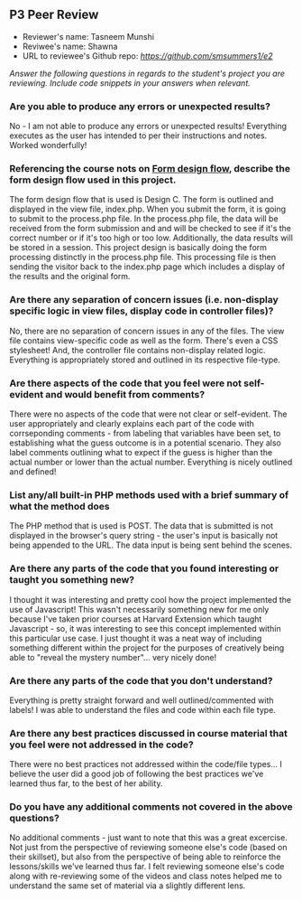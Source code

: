 ## P3 Peer Review

+ Reviewer's name: Tasneem Munshi   
+ Reviwee's name: Shawna
+ URL to reviewee's Github repo: *<https://github.com/smsummers1/e2>*

*Answer the following questions in regards to the student's project you are reviewing. Include code snippets in your answers when relevant.*


### Are you able to produce any errors or unexpected results?
No - I am not able to produce any errors or unexpected results!  Everything executes as the user has intended to per their instructions and notes.  Worked wonderfully!

### Referencing the course nots on [Form design flow](https://hesweb.dev/e2/notes#/php/form-flow), describe the form design flow used in this project.
The form design flow that is used is Design C. The form is outlined and displayed in the view file, index.php. When you submit the form, it is going to submit to the process.php file. In the process.php file, the data will be received from the form submission and and will be checked to see if it's the correct number or if it's too high or too low. Additionally, the data results will be stored in a session. This project design is basically doing the form processing distinctly in the process.php file. This processing file is then sending the visitor back to the index.php page which includes a display of the results and the original form.

### Are there any separation of concern issues (i.e. non-display specific logic in view files, display code in controller files)? 
No, there are no separation of concern issues in any of the files. The view file contains view-specific code as well as the form. There's even a CSS stylesheet! And, the controller file contains non-display related logic. Everything is appropriately stored and outlined in its respective file-type. 

### Are there aspects of the code that you feel were not self-evident and would benefit from comments?
There were no aspects of the code that were not clear or self-evident. The user appropriately and clearly explains each part of the code with corrseponding comments - from labeling that variables have been set, to establishing what the guess outcome is in a potential scenario.  They also label comments outlining what to expect if the guess is higher than the actual number or lower than the actual number.  Everything is nicely outlined and defined!

### List any/all built-in PHP methods used with a brief summary of what the method does
The PHP method that is used is POST. The data that is submitted is not displayed in the browser's query string - the user's input is basically not being appended to the URL. The data input is being sent behind the scenes.

### Are there any parts of the code that you found interesting or taught you something new?
I thought it was interesting and pretty cool how the project implemented the use of Javascript! This wasn't necessarily something new for me only because I've taken prior courses at Harvard Extension which taught Javascript - so, it was interesting to see this concept implemented within this particular use case. I just thought it was a neat way of including something different within the project for the purposes of creatively being able to "reveal the mystery number"... very nicely done!

### Are there any parts of the code that you don't understand?
Everything is pretty straight forward and well outlined/commented with labels! I was able to understand the files and code within each file type.

### Are there any best practices discussed in course material that you feel were not addressed in the code?
There were no best practices not addressed within the code/file types... I believe the user did a good job of following the best practices we've learned thus far, to the best of her ability.

### Do you have any additional comments not covered in the above questions?
No additional comments - just want to note that this was a great excercise. Not just from the perspective of reviewing someone else's code (based on their skillset), but also from the perspective of being able to reinforce the lessons/skills we've learned thus far. I felt reviewing someone else's code along with re-reviewing some of the videos and class notes helped me to understand the same set of material via a slightly different lens.